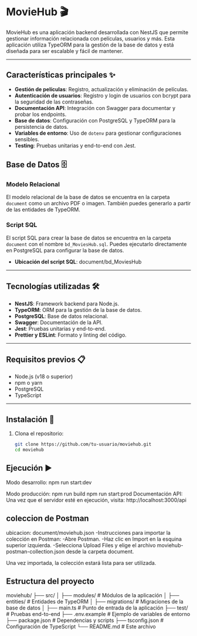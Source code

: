# MovieHub 🎬

MovieHub es una aplicación backend desarrollada con NestJS que permite gestionar información relacionada con películas, usuarios y más. Esta aplicación utiliza TypeORM para la gestión de la base de datos y está diseñada para ser escalable y fácil de mantener.

---

## Características principales ✨

- **Gestión de películas**: Registro, actualización y eliminación de películas.
- **Autenticación de usuarios**: Registro y login de usuarios con bcrypt para la seguridad de las contraseñas.
- **Documentación API**: Integración con Swagger para documentar y probar los endpoints.
- **Base de datos**: Configuración con PostgreSQL y TypeORM para la persistencia de datos.
- **Variables de entorno**: Uso de `dotenv` para gestionar configuraciones sensibles.
- **Testing**: Pruebas unitarias y end-to-end con Jest.

## Base de Datos 🗄️

### Modelo Relacional
El modelo relacional de la base de datos se encuentra en la carpeta `document` como un archivo PDF o imagen. También puedes generarlo a partir de las entidades de TypeORM.

### Script SQL
El script SQL para crear la base de datos se encuentra en la carpeta `document` con el nombre `bd_MoviesHub.sql`. Puedes ejecutarlo directamente en PostgreSQL para configurar la base de datos.

- **Ubicación del script SQL**:
document/bd_MoviesHub

---

## Tecnologías utilizadas 🛠️

- **NestJS**: Framework backend para Node.js.
- **TypeORM**: ORM para la gestión de la base de datos.
- **PostgreSQL**: Base de datos relacional.
- **Swagger**: Documentación de la API.
- **Jest**: Pruebas unitarias y end-to-end.
- **Prettier y ESLint**: Formato y linting del código.

---

## Requisitos previos 📋

- Node.js (v18 o superior)
- npm o yarn
- PostgreSQL
- TypeScript

---

## Instalación 🚀

1. Clona el repositorio:
   ```bash
   git clone https://github.com/tu-usuario/moviehub.git
   cd moviehub

## Ejecución ▶️
Modo desarrollo:
npm run start:dev

Modo producción:
npm run build
npm run start:prod
Documentación API:
Una vez que el servidor esté en ejecución, visita:
http://localhost:3000/api

## coleccion de Postman 
ubicacion: document/moviehub.json
-Instrucciones para importar la colección en Postman:
-Abre Postman.
-Haz clic en Import en la esquina superior izquierda.
-Selecciona Upload Files y elige el archivo moviehub-postman-collection.json desde la carpeta document.

Una vez importada, la colección estará lista para ser utilizada.

## Estructura del proyecto

   moviehub/
├── src/
│   ├── modules/          # Módulos de la aplicación
│   ├── entities/         # Entidades de TypeORM
│   ├── migrations/       # Migraciones de la base de datos
│   ├── main.ts           # Punto de entrada de la aplicación
├── test/                 # Pruebas end-to-end
├── .env.example          # Ejemplo de variables de entorno
├── package.json          # Dependencias y scripts
├── tsconfig.json         # Configuración de TypeScript
└── README.md             # Este archivo
